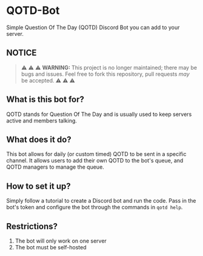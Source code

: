 # QOTD-Bot
Simple Question Of The Day (QOTD) Discord Bot you can add to your server. 

## NOTICE
> :warning: :warning: :warning: **WARNING:** This project is no longer maintained; there may be bugs and issues. Feel free to fork this repository, pull requests *may* be accepted. :warning: :warning: :warning:

## What is this bot for?
QOTD stands for Question Of The Day and is usually used to keep servers active and members talking.
## What does it do?
This bot allows for daily (or custom timed) QOTD to be sent in a specific channel. It allows users to add their own QOTD to the bot's queue, and QOTD managers to manage the queue.
## How to set it up?
Simply follow a tutorial to create a Discord bot and run the code. Pass in the bot's token and configure the bot through the commands in `qotd help`.
## Restrictions?
1. The bot will only work on one server
2. The bot must be self-hosted
